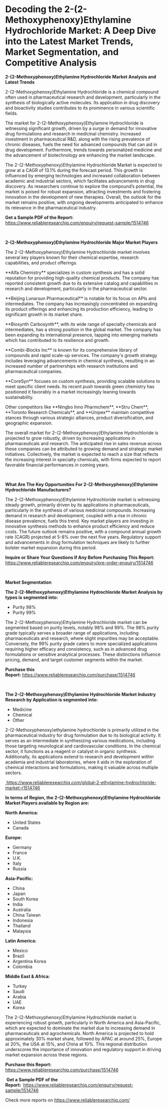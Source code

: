 <p><h1>Decoding the 2-(2-Methoxyphenoxy)Ethylamine Hydrochloride Market: A Deep Dive into the Latest Market Trends, Market Segmentation, and Competitive Analysis</h1></p><p><strong>2-(2-Methoxyphenoxy)Ethylamine Hydrochloride Market Analysis and Latest Trends</strong></p>
<p><p>2-(2-Methoxyphenoxy)Ethylamine Hydrochloride is a chemical compound often used in pharmaceutical research and development, particularly in the synthesis of biologically active molecules. Its application in drug discovery and bioactivity studies contributes to its prominence in various scientific fields.</p><p>The market for 2-(2-Methoxyphenoxy)Ethylamine Hydrochloride is witnessing significant growth, driven by a surge in demand for innovative drug formulations and research in medicinal chemistry. Increased investment in pharmaceutical R&D, along with the rising prevalence of chronic diseases, fuels the need for advanced compounds that can aid in drug development. Furthermore, trends towards personalized medicine and the advancement of biotechnology are enhancing the market landscape.</p><p>The 2-(2-Methoxyphenoxy)Ethylamine Hydrochloride Market is expected to grow at a CAGR of 13.1% during the forecast period. This growth is influenced by emerging technologies and increased collaboration between academic and industrial sectors, which facilitates advancements in drug discovery. As researchers continue to explore the compound’s potential, the market is poised for robust expansion, attracting investments and fostering innovation in the development of new therapies. Overall, the outlook for the market remains positive, with ongoing developments anticipated to enhance its relevance in the pharmaceutical industry.</p></p>
<p><strong>Get a Sample PDF of the Report:&nbsp;</strong> <a href="https://www.reliableresearchiq.com/enquiry/request-sample/1514746?utm_campaign=3071&utm_medium=2&utm_source=Github&utm_content=ia&utm_term=29032025&utm_id=2-2-methoxyphenoxyethylamine-hydrochloride">https://www.reliableresearchiq.com/enquiry/request-sample/1514746</a></p>
<p>&nbsp;</p>
<p><strong>2-(2-Methoxyphenoxy)Ethylamine Hydrochloride Major Market Players</strong></p>
<p><p>The 2-(2-Methoxyphenoxy)Ethylamine Hydrochloride market involves several key players known for their chemical expertise, research capabilities, and product offerings.</p><p>**Alfa Chemistry** specializes in custom synthesis and has a solid reputation for providing high-quality chemical products. The company has reported consistent growth due to its extensive catalog and capabilities in research and development, particularly in the pharmaceutical sector. </p><p>**Beijing Lunarsun Pharmaceutical** is notable for its focus on APIs and intermediates. The company has increasingly concentrated on expanding its product offerings and enhancing its production efficiency, leading to significant growth in its market share. </p><p>**Biosynth Carbosynth**, with its wide range of specialty chemicals and intermediates, has a strong position in the global market. The company has been expanding its international presence, tapping into emerging markets which has contributed to its resilience and growth.</p><p>**Combi-Blocks Inc** is known for its comprehensive library of compounds and rapid scale-up services. The company's growth strategy includes leveraging advancements in chemical synthesis, resulting in an increased number of partnerships with research institutions and pharmaceutical companies.</p><p>**CoreSyn** focuses on custom synthesis, providing scalable solutions to meet specific client needs. Its recent push towards green chemistry has positioned it favorably in a market increasingly leaning towards sustainability.</p><p>Other competitors like **Ningbo Inno Pharmchem**, **Stru Chem**, **Toronto Research Chemicals**, and **Unipex** maintain competitive stances through various strategic alliances, product diversification, and geographic expansion.</p><p>The overall market for 2-(2-Methoxyphenoxy)Ethylamine Hydrochloride is projected to grow robustly, driven by increasing applications in pharmaceuticals and research. The anticipated rise in sales revenue across these companies can be attributed to growing demand and strategic market initiatives. Collectively, the market is expected to reach a size that reflects the increasing interest in specialty chemicals, with firms expected to report favorable financial performances in coming years.</p></p>
<p>&nbsp;</p>
<p><strong>What Are The Key Opportunities For 2-(2-Methoxyphenoxy)Ethylamine Hydrochloride Manufacturers?</strong></p>
<p><p>The 2-(2-Methoxyphenoxy)Ethylamine Hydrochloride market is witnessing steady growth, primarily driven by its applications in pharmaceuticals, particularly in the synthesis of various medicinal compounds. Increasing demand in research and development, coupled with a rise in chronic disease prevalence, fuels this trend. Key market players are investing in innovative synthesis methods to enhance product efficiency and reduce costs. The future outlook remains positive, with a compound annual growth rate (CAGR) projected at 5-8% over the next five years. Regulatory support and advancements in drug formulation techniques are likely to further bolster market expansion during this period.</p></p>
<p><strong>Inquire or Share Your Questions If Any Before Purchasing This Report:</strong> <a href="https://www.reliableresearchiq.com/enquiry/pre-order-enquiry/1514746?utm_campaign=3071&utm_medium=2&utm_source=Github&utm_content=ia&utm_term=29032025&utm_id=2-2-methoxyphenoxyethylamine-hydrochloride">https://www.reliableresearchiq.com/enquiry/pre-order-enquiry/1514746</a></p>
<p>&nbsp;</p>
<p><strong>Market Segmentation</strong></p>
<p><strong>The 2-(2-Methoxyphenoxy)Ethylamine Hydrochloride Market Analysis by types is segmented into:</strong></p>
<p><ul><li>Purity 98%</li><li>Purity 99%</li></ul></p>
<p><p>The 2-(2-Methoxyphenoxy)Ethylamine Hydrochloride market can be segmented based on purity levels, notably 98% and 99%. The 98% purity grade typically serves a broader range of applications, including pharmaceuticals and research, where slight impurities may be acceptable. Conversely, the 99% purity grade caters to more specialized applications requiring higher efficacy and consistency, such as in advanced drug formulations or sensitive analytical processes. These distinctions influence pricing, demand, and target customer segments within the market.</p></p>
<p><strong>Purchase this Report:&nbsp;</strong><a href="https://www.reliableresearchiq.com/purchase/1514746?utm_campaign=3071&utm_medium=2&utm_source=Github&utm_content=ia&utm_term=29032025&utm_id=2-2-methoxyphenoxyethylamine-hydrochloride">https://www.reliableresearchiq.com/purchase/1514746</a></p>
<p>&nbsp;</p>
<p><strong>The 2-(2-Methoxyphenoxy)Ethylamine Hydrochloride Market Industry Research by Application is segmented into:</strong></p>
<p><ul><li>Medicine</li><li>Chemical</li><li>Other</li></ul></p>
<p><p>2-(2-Methoxyphenoxy)ethylamine hydrochloride is primarily utilized in the pharmaceutical industry for drug formulation due to its biological activity. It serves as an intermediate in synthesizing various medications, including those targeting neurological and cardiovascular conditions. In the chemical sector, it functions as a reagent or catalyst in organic synthesis. Additionally, its applications extend to research and development within academia and industrial laboratories, where it aids in the exploration of chemical interactions and formulations, making it valuable across multiple sectors.</p></p>
<p><a href="https://www.reliableresearchiq.com/global-2-ethylamine-hydrochloride-market-r1514746?utm_campaign=3071&utm_medium=2&utm_source=Github&utm_content=ia&utm_term=29032025&utm_id=2-2-methoxyphenoxyethylamine-hydrochloride">&nbsp;https://www.reliableresearchiq.com/global-2-ethylamine-hydrochloride-market-r1514746</a></p>
<p><strong>In terms of Region, the 2-(2-Methoxyphenoxy)Ethylamine Hydrochloride Market Players available by Region are:</strong></p>
<p>
    <p> <strong> North America: </strong>
        <ul>
            <li>United States</li>
            <li>Canada</li>
        </ul>
        </p> 
    <p> <strong> Europe: </strong>
        <ul>
            <li>Germany</li>
            <li>France</li>
            <li>U.K.</li>
            <li>Italy</li>
            <li>Russia</li>
        </ul>
        </p> 
    <p> <strong> Asia-Pacific: </strong>
        <ul>
            <li>China</li>
            <li>Japan</li>
            <li>South Korea</li>
            <li>India</li>
            <li>Australia</li>
            <li>China Taiwan</li>
            <li>Indonesia</li>
            <li>Thailand</li>
            <li>Malaysia</li>
        </ul>
        </p> 
    <p> <strong> Latin America: </strong>
        <ul>
            <li>Mexico</li>
            <li>Brazil</li>
            <li>Argentina Korea</li>
            <li>Colombia</li>
        </ul>
        </p> 
    <p> <strong> Middle East & Africa: </strong>
        <ul>
            <li>Turkey</li>
            <li>Saudi</li>
            <li>Arabia</li>
            <li>UAE</li>
            <li>Korea</li>
        </ul>
    </p>
    </p>
<p><p>The 2-(2-Methoxyphenoxy)Ethylamine Hydrochloride market is experiencing robust growth, particularly in North America and Asia-Pacific, which are expected to dominate the market due to increasing demand in pharmaceuticals and agrochemicals. North America is projected to hold approximately 30% market share, followed by APAC at around 25%, Europe at 20%, the USA at 15%, and China at 10%. This regional distribution underscores the importance of innovation and regulatory support in driving market expansion across these regions.</p></p>
<p><strong>Purchase this Report: </strong><a href="https://www.reliableresearchiq.com/purchase/1514746?utm_campaign=3071&utm_medium=2&utm_source=Github&utm_content=ia&utm_term=29032025&utm_id=2-2-methoxyphenoxyethylamine-hydrochloride">https://www.reliableresearchiq.com/purchase/1514746</a></p>
<p>&nbsp;<strong>Get a Sample PDF of the Report:&nbsp;&nbsp;</strong><a href="https://www.reliableresearchiq.com/enquiry/request-sample/1514746?utm_campaign=3071&utm_medium=2&utm_source=Github&utm_content=ia&utm_term=29032025&utm_id=2-2-methoxyphenoxyethylamine-hydrochloride">https://www.reliableresearchiq.com/enquiry/request-sample/1514746</a></p>
<p><strong></strong></p>
<p>Check more reports on <a href="https://www.reliableresearchiq.com/?utm_campaign=3071&utm_medium=2&utm_source=Github&utm_content=ia&utm_term=29032025&utm_id=2-2-methoxyphenoxyethylamine-hydrochloride">https://www.reliableresearchiq.com/</a></p>